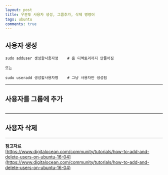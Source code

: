 ```yaml
---
layout: post
title: 우분투 사용자 생성, 그룹추가, 삭제 명령어
tags: ubuntu
comments: true
---
```

  
## 사용자 생성
~~~
sudo adduser 생성할사용자명    # 홈 디렉토리까지 만들어짐
  
또는 
  
sudo useradd 생성할사용자명    # 그냥 사용자만 생성됨
~~~

---

## 사용자를 그룹에 추가
~~~
~~~

---

## 사용자 삭제

---

**참고자료**  
[https://www.digitalocean.com/community/tutorials/how-to-add-and-delete-users-on-ubuntu-16-04](https://www.digitalocean.com/community/tutorials/how-to-add-and-delete-users-on-ubuntu-16-04)